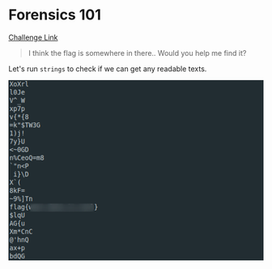 **Forensics 101**
===================  
[Challenge Link](https://mega.nz/#!OHohCbTa!wbg60PARf4u6E6juuvK9-aDRe_bgEL937VO01EImM7c)  

> I think the flag is somewhere in there.. Would you help me find it?

Let's run `strings` to check if we can get any readable texts.

![](images/Forensics101.png)
